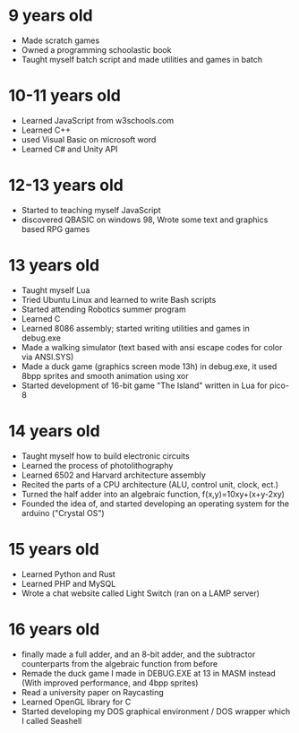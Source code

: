 # 9 years old <br>
- Made scratch games <br>
- Owned a programming schoolastic book <br>
- Taught myself batch script and made utilities and games in batch<br>
# 10-11 years old <br>
- Learned JavaScript from w3schools.com <br>
- Learned C++ <br>
- used Visual Basic on microsoft word<br>
- Learned C# and Unity API
# 12-13 years old <br>
- Started to teaching myself JavaScript<br>
- discovered QBASIC on windows 98, Wrote some text and graphics based RPG games <br>
# 13 years old <br>
- Taught myself Lua
- Tried Ubuntu Linux and learned to write Bash scripts<br>
- Started attending Robotics summer program
- Learned C
- Learned 8086 assembly; started writing utilities and games in debug.exe<br>
- Made a walking simulator (text based with ansi escape codes for color via ANSI.SYS) <br>
- Made a duck game (graphics screen mode 13h) in debug.exe, it used 8bpp sprites and smooth animation using xor<br>
- Started development of 16-bit game "The Island" written in Lua for pico-8
# 14 years old <br>
- Taught myself how to build electronic circuits
- Learned the process of photolithography<br>
- Learned 6502 and Harvard architecture assembly
- Recited the parts of a CPU architecture (ALU, control unit, clock, ect.)<br>
- Turned the half adder into an algebraic function, f(x,y)=10xy+(x+y-2xy)<br>
- Founded the idea of, and started developing an operating system for the arduino ("Crystal OS") <br>
# 15 years old <br>
- Learned Python and Rust<br>
- Learned PHP and MySQL
- Wrote a chat website called Light Switch (ran on a LAMP server)
# 16 years old <br>
- finally made a full adder, and an 8-bit adder, and the subtractor counterparts from the algebraic function from before <br>
- Remade the duck game I made in DEBUG.EXE at 13 in MASM instead (With improved performance, and 4bpp sprites)
- Read a university paper on Raycasting
- Learned OpenGL library for C
- Started developing my DOS graphical environment / DOS wrapper which I called Seashell
